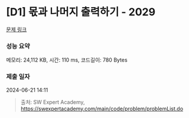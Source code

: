 # [D1] 몫과 나머지 출력하기 - 2029 

[문제 링크](https://swexpertacademy.com/main/code/problem/problemDetail.do?contestProbId=AV5QGNvKAtEDFAUq) 

### 성능 요약

메모리: 24,112 KB, 시간: 110 ms, 코드길이: 780 Bytes

### 제출 일자

2024-06-21 14:11



> 출처: SW Expert Academy, https://swexpertacademy.com/main/code/problem/problemList.do